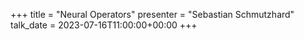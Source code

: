 +++
title = "Neural Operators"
presenter = "Sebastian Schmutzhard"
talk_date = 2023-07-16T11:00:00+00:00
+++

